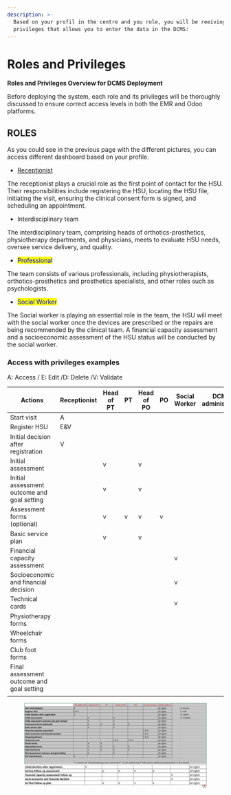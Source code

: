 ```yaml
---
description: >-
  Based on your profil in the centre and you role, you will be reeiving
  privileges that allows you to enter the data in the DCMS:
---
```


# Roles and Privileges

**Roles and Privileges Overview for DCMS Deployment**

Before deploying the system, each role and its privileges will be thoroughly discussed to ensure correct access levels in both the EMR and Odoo platforms.

## ROLES

As you could see in the previous page with the different pictures, you can access different dashboard based on your profile.

* [Receptionist](../../../odoo/materials-request-mrp/send-asked-product-to-the-correct-stock/request-new-componener-for-recasting-optional-step.md)

The receptionist plays a crucial role as the first point of contact for the HSU. Their responsibilities include registering the HSU, locating the HSU file, initiating the visit, ensuring the clinical consent form is signed, and scheduling an appointment.&#x20;

* Interdisciplinary team

The interdisciplinary team, comprising heads of orthotics-prosthetics, physiotherapy departments, and physicians, meets to evaluate HSU needs, oversee service delivery, and quality.

* <mark style="color:blue;">Professional</mark>&#x20;

The team consists of various professionals, including physiotherapists, orthotics-prosthetics and prosthetics specialists, and other roles such as psychologists.&#x20;

* <mark style="color:blue;">Social Worker</mark>&#x20;

The Social worker is playing an essential role in the team, the HSU will meet with the social worker once the devices are prescribed or the repairs are being recommended by the clinical team. A financial capacity assessment and a socioeconomic assessment of the HSU status will be conducted by the social worker.&#x20;

### Access with privileges examples

A: Access / E: Edit /D: Delete /V: Validate&#x20;

<table><thead><tr><th width="224.60003662109375">Actions</th><th>Receptionist </th><th>Head of PT</th><th>PT</th><th>Head of PO</th><th>PO</th><th>Social Worker </th><th width="167.0999755859375">DCMS administrator</th><th></th><th></th></tr></thead><tbody><tr><td>Start visit</td><td>A</td><td></td><td></td><td></td><td></td><td></td><td></td><td></td><td></td></tr><tr><td>Register HSU</td><td>E&#x26;V</td><td></td><td></td><td></td><td></td><td></td><td></td><td></td><td></td></tr><tr><td>Initial decision after registration</td><td>V</td><td></td><td></td><td></td><td></td><td></td><td></td><td></td><td></td></tr><tr><td>Initial assessment</td><td></td><td>v</td><td></td><td>v</td><td></td><td></td><td></td><td></td><td></td></tr><tr><td>Initial assessment outcome and goal setting</td><td></td><td>v</td><td></td><td>v</td><td></td><td></td><td></td><td></td><td></td></tr><tr><td>Assessment forms (optional)</td><td></td><td>v</td><td>v</td><td>v</td><td>v</td><td></td><td></td><td></td><td></td></tr><tr><td>Basic service plan</td><td></td><td>v</td><td></td><td>v</td><td></td><td></td><td></td><td></td><td></td></tr><tr><td>Financial capacity assessment</td><td></td><td></td><td></td><td></td><td></td><td>v</td><td></td><td></td><td></td></tr><tr><td>Socioeconomic and financial decision</td><td></td><td></td><td></td><td></td><td></td><td>v</td><td></td><td></td><td></td></tr><tr><td>Technical cards</td><td></td><td></td><td></td><td></td><td></td><td>v</td><td></td><td></td><td></td></tr><tr><td>Physiotherapy forms</td><td></td><td></td><td></td><td></td><td></td><td></td><td></td><td></td><td></td></tr><tr><td>Wheelchair forms</td><td></td><td></td><td></td><td></td><td></td><td></td><td></td><td></td><td></td></tr><tr><td>Club foot forms</td><td></td><td></td><td></td><td></td><td></td><td></td><td></td><td></td><td></td></tr><tr><td>Final assessment outcome and goal setting </td><td></td><td></td><td></td><td></td><td></td><td></td><td></td><td></td><td></td></tr><tr><td></td><td></td><td></td><td></td><td></td><td></td><td></td><td></td><td></td><td></td></tr></tbody></table>

<figure><img src="../../../.gitbook/assets/image (21).png" alt=""><figcaption></figcaption></figure>

